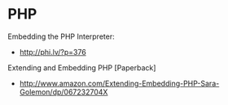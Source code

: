 PHP
====

Embedding the PHP Interpreter:
- http://phi.lv/?p=376

Extending and Embedding PHP [Paperback]
- http://www.amazon.com/Extending-Embedding-PHP-Sara-Golemon/dp/067232704X
